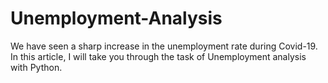 # Unemployment-Analysis
We have seen a sharp increase in the unemployment rate during Covid-19. In this article, I will take you through the task of Unemployment analysis with Python.
